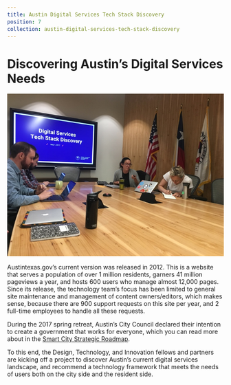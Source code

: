 ```yaml
---
title: Austin Digital Services Tech Stack Discovery
position: 7
collection: austin-digital-services-tech-stack-discovery
---
```


# Discovering Austin’s Digital Services Needs

![image of tech stack sprint review meeting](/uploads/techabout.jpg)

Austintexas.gov’s current version was released in 2012. This is a website that serves a population of over 1 million residents, garners 41 million pageviews a year, and hosts 600 users who manage almost 12,000 pages. Since its release, the technology team’s focus has been limited to general site maintenance and management of content owners/editors, which makes sense, because there are 900 support requests on this site per year, and 2 full-time employees to handle all these requests.

During the 2017 spring retreat, Austin’s City Council declared their intention to create a government that works for everyone, which you can read more about in the [Smart City Strategic Roadmap](http://projects.austintexas.io/smart-city-strategic-roadmap/).

To this end, the Design, Technology, and Innovation fellows and partners are kicking off a project to discover Austin’s current digital services landscape, and recommend a technology framework that meets the needs of users both on the city side and the resident side.
